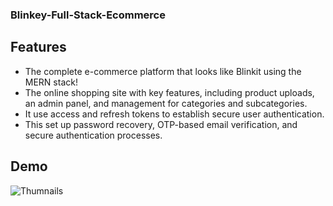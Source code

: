 
### Blinkey-Full-Stack-Ecommerce






    

## Features


- The complete e-commerce platform that looks like Blinkit using the MERN stack! 
- The online shopping site with key features, including product uploads, an admin panel, and management for categories and subcategories. 
- It use access and refresh tokens to establish secure user authentication. 
- This set up password recovery, OTP-based email verification, and secure authentication processes. 




## Demo

![Thumnails](https://github.com/user-attachments/assets/f17a43a9-919e-44e6-a70b-b9eb88024b26)




